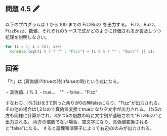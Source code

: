 ## 問題 4.5 🖋️

以下のプログラムは 1 から 100 までの FizzBuzz を出力する。
Fizz、Buzz、FizzBuzz、数値、それぞれのケースで式がどのように評価されるか言及しつつ処理を説明しなさい。

```javascript
for (i = 1; i < 101; i++)
  console.log((i % 3 ? "" : "Fizz") + (i % 5 ? "" : "Buzz") || i);
```


## 回答
「?:」は
(真偽値)?(trueの時):(falseの時)という式になる。

・真偽値…i % 3
・true…　""
・false… "Fizz"

すなわち、i%3はiを3で割った余りが0の時falseになり、"Fizz"が出力される。
その他の場合は1,2なので真偽値変換でtrueになり空文字が出力される。
i%5の方も同様に計算がされ、3かつ5の倍数の時に文字列が連結されて"FizzBuzz"と出力される。
両方の倍数でない場合、空文字になり、真偽値変換されると"false"になる。
すると論理和演算子によって右辺のiのみが出力される。
